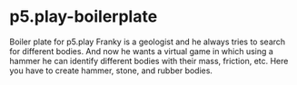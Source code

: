 # p5.play-boilerplate
Boiler plate for p5.play
Franky is a geologist and he always tries to search for different bodies. And now he wants a virtual game in which using a hammer he can identify different bodies with their mass, friction, etc. Here you have to create hammer, stone, and rubber bodies.

